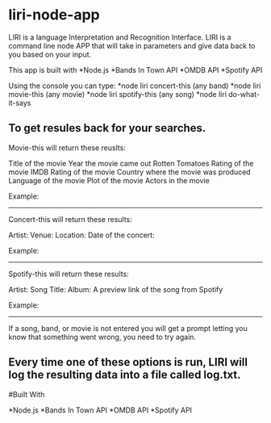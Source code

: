 # liri-node-app

LIRI is a language Interpretation and Recognition Interface. LIRI is a command line node APP that will take in parameters and give data back to you based on your input. 

This app is built with
*Node.js
*Bands In Town API
*OMDB API
*Spotify API

Using the console you can type:
*node liri concert-this (any band)
*node liri movie-this	(any movie)
*node liri spotify-this	(any song)
*node liri do-what-it-says

To get resules back for your searches.
------------------------------------------------

Movie-this will return these reuslts:

Title of the movie
Year the movie came out
Rotten Tomatoes Rating of the movie
IMDB Rating of the movie
Country where the movie was produced
Language of the movie
Plot of the movie
Actors in the movie

Example:


------------------------------------------------
Concert-this will return these results:

Artist:
Venue:
Location:
Date of the concert:

Example:


------------------------------------------------
Spotify-this will return these results:

Artist:
Song Title:
Album:
A preview link of the song from Spotify

Example:

------------------------------------------------

If a song, band, or movie is not entered you will get a prompt letting you know that something went wrong, you need to try again.

Every time one of these options is run, LIRI will log the resulting data into a file called log.txt.
------------------------------------------------

#Built With

*Node.js
*Bands In Town API
*OMDB API
*Spotify API


